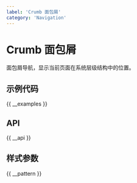 ```yaml
---
label: 'Crumb 面包屑'
category: 'Navigation'
---
```


# Crumb 面包屑

面包屑导航，显示当前页面在系统层级结构中的位置。

## 示例代码

{{ __examples }}

## API

{{ __api }}

## 样式参数

{{ __pattern }}
